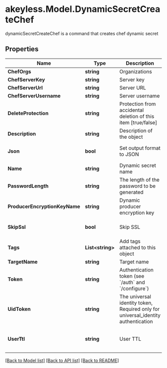# akeyless.Model.DynamicSecretCreateChef
dynamicSecretCreateChef is a command that creates chef dynamic secret

## Properties

Name | Type | Description | Notes
------------ | ------------- | ------------- | -------------
**ChefOrgs** | **string** | Organizations | [optional] 
**ChefServerKey** | **string** | Server key | [optional] 
**ChefServerUrl** | **string** | Server URL | [optional] 
**ChefServerUsername** | **string** | Server username | [optional] 
**DeleteProtection** | **string** | Protection from accidental deletion of this item [true/false] | [optional] 
**Description** | **string** | Description of the object | [optional] 
**Json** | **bool** | Set output format to JSON | [optional] [default to false]
**Name** | **string** | Dynamic secret name | 
**PasswordLength** | **string** | The length of the password to be generated | [optional] 
**ProducerEncryptionKeyName** | **string** | Dynamic producer encryption key | [optional] 
**SkipSsl** | **bool** | Skip SSL | [optional] [default to true]
**Tags** | **List&lt;string&gt;** | Add tags attached to this object | [optional] 
**TargetName** | **string** | Target name | [optional] 
**Token** | **string** | Authentication token (see &#x60;/auth&#x60; and &#x60;/configure&#x60;) | [optional] 
**UidToken** | **string** | The universal identity token, Required only for universal_identity authentication | [optional] 
**UserTtl** | **string** | User TTL | [optional] [default to "60m"]

[[Back to Model list]](../README.md#documentation-for-models) [[Back to API list]](../README.md#documentation-for-api-endpoints) [[Back to README]](../README.md)

